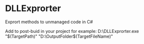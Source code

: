 DLLExprorter
============

Exprort methods to unmanaged code in C#

Add to post-buid in your project for example:
	D:\DLLExprorter.exe "$(TargetPath)" "D:\OutputFolder\$(TargetFileName)"
